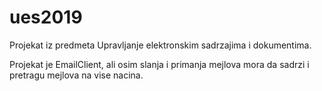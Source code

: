 # ues2019
Projekat iz predmeta Upravljanje elektronskim sadrzajima i dokumentima.

Projekat je EmailClient, ali osim slanja i primanja mejlova mora da sadrzi i pretragu mejlova na vise nacina.

